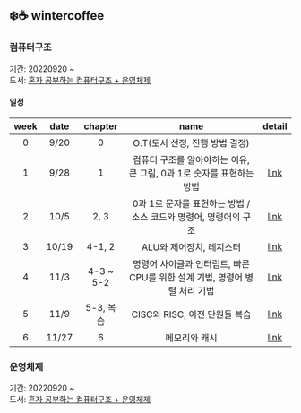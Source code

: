 ## ❄️☕️ wintercoffee

### 컴퓨터구조

기간: 20220920 ~  
도서: [혼자 공부하는 컴퓨터구조 + 운영체제](http://www.kyobobook.co.kr/product/detailViewKor.laf?mallGb=KOR&ejkGb=KOR&barcode=9791162243091)

#### 일정

|week |  date | chapter |                     name                     | detail |
|:-----:|:-----:|:-------:|:--------------------------------------------:|:----:|
|0|  9/20 |    0    |   O.T(도서 선정, 진행 방법 결정) | |
|1|  9/28 |    1    |   컴퓨터 구조를 알아야하는 이유, 큰 그림, 0과 1로 숫자를 표현하는 방법  | [link](https://github.com/pullingoff/wintercoffee/blob/main/week1.md) |
|2|  10/5 |   2, 3  |   0과 1로 문자를 표현하는 방법 / 소스 코드와 명령어, 명령어의 구조| [link](https://github.com/pullingoff/wintercoffee/blob/main/week2.md) |
|3|  10/19| 4-1, 2  |   ALU와 제어장치, 레지스터   | [link](https://github.com/pullingoff/wintercoffee/blob/main/week3.md) |
|4|  11/3 | 4-3 ~ 5-2|   명령어 사이클과 인터럽트, 빠른 CPU를 위한 설계 기법, 명령어 병렬 처리 기법 | [link](https://github.com/pullingoff/wintercoffee/blob/main/week4.md) | 
|5|  11/9 | 5-3, 복습 | CISC와 RISC, 이전 단원들 복습 | [link](https://github.com/pullingoff/wintercoffee/blob/main/week5.md) |
|6|  11/27 | 6 | 메모리와 캐시 | [link](https://github.com/pullingoff/wintercoffee/blob/main/week6.md) |



### 운영체제

기간: 20220920 ~  
도서: [혼자 공부하는 컴퓨터구조 + 운영체제](http://www.kyobobook.co.kr/product/detailViewKor.laf?mallGb=KOR&ejkGb=KOR&barcode=9791162243091)
